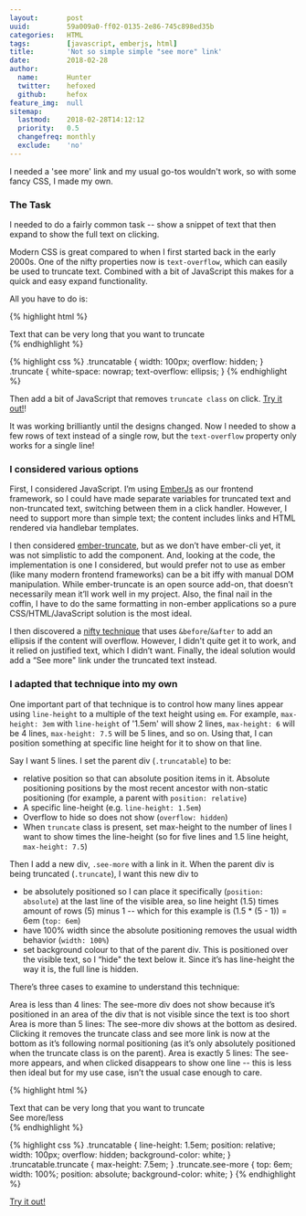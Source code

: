```yaml
---
layout:       post
uuid:         59a009a0-ff02-0135-2e86-745c898ed35b
categories:   HTML
tags:         [javascript, emberjs, html]
title:        'Not so simple simple "see more" link'
date:         2018-02-28
author:
  name:       Hunter
  twitter:    hefoxed
  github:     hefox
feature_img:  null
sitemap:
  lastmod:    2018-02-28T14:12:12
  priority:   0.5
  changefreq: monthly
  exclude:    'no'
---
```


I needed a 'see more' link and my usual go-tos wouldn't work, so with some fancy CSS, I made my own.

### The Task

I needed to do a fairly common task -- show a snippet of text that then expand to show the full text on clicking.

Modern CSS is great compared to when I first started back in the early 2000s.  One of the nifty properties now is `text-overflow`, which can easily be used to truncate text.  Combined with a bit of JavaScript this makes for a quick and easy expand functionality.

All you have to do is:

{% highlight html %}
<div class="truncatable truncate">
  Text that can be very long that you want to truncate
</div>
{% endhighlight %}

{% highlight css %}
.truncatable {
  width: 100px;
  overflow: hidden;
}
.truncate {
  white-space: nowrap;
  text-overflow: ellipsis;
}
{% endhighlight %}

Then add a bit of JavaScript that removes `truncate class` on click.  [Try it out!](http://jsbin.com/bemoqoy/3/edit?html,css,js,output)!

It was working brilliantly until the designs changed. Now I needed to show a few rows of text instead of a single row, but the `text-overflow` property only works for a single line!

### I considered various options

First, I considered JavaScript. I’m using [EmberJs](http://emberjs.com/) as our frontend framework, so I could have made separate variables for truncated text and non-truncated text, switching between them in a click handler. However, I need to support more than simple text; the content includes links and HTML rendered via handlebar templates.

I then considered [ember-truncate](https://www.npmjs.com/package/ember-truncate), but as we don’t have ember-cli yet, it was not simplistic to add the component.  And, looking at the code, the implementation is one I considered, but would prefer not to use as ember (like many modern frontend frameworks) can be a bit iffy with manual DOM manipulation. While ember-truncate is an open source add-on, that doesn’t necessarily mean it’ll work well in my project. Also, the final nail in the coffin, I have to do the same formatting in non-ember applications so a pure CSS/HTML/JavaScript solution is the most ideal.

I then discovered a [nifty technique](http://hackingui.com/front-end/a-pure-css-solution-for-multiline-text-truncation/) that uses `&before`/`&after` to add an ellipsis if the content will overflow. However, I didn't quite get it to work, and it relied on justified text, which I didn’t want.  Finally, the ideal solution would add a “See more" link under the truncated text instead.

### I adapted that technique into my own

One important part of that technique is to control how many lines appear using `line-height` to a multiple of the text height using `em`. For example, `max-height: 3em` with `line-height` of '1.5em' will show 2 lines, `max-height: 6` will be 4 lines, `max-height: 7.5` will be 5 lines, and so on. Using that, I can position something at specific line height for it to show on that line.

Say I want 5 lines. I set the parent div (`.truncatable`) to be:
- relative position so that can absolute position items in it. Absolute positioning positions by the most recent ancestor with non-static positioning (for example, a parent with `position: relative`)
- A specific line-height (e.g. `line-height: 1.5em`)
- Overflow to hide so does not show (`overflow: hidden`)
- When `truncate` class is present, set max-height to the number of lines I want to show times the line-height (so for five lines and 1.5 line height, `max-height: 7.5`)

Then I add a new div, `.see-more` with a link in it. When the parent div is being truncated (`.truncate`), I want this new div to
- be absolutely positioned so I can place it specifically (`position: absolute`) at the last line of the visible area, so line height (1.5) times amount of rows (5) minus 1 -- which for this example is (1.5 * (5 - 1)) = 6em (`top: 6em`)
- have 100% width since the absolute positioning removes the usual width behavior (`width: 100%`)
- set background colour to that of the parent div. This is positioned over the visible text, so I “hide" the text below it. Since it’s has line-height the way it is, the full line is hidden.

There’s three cases to examine to understand this technique:

Area is less than 4 lines: The see-more div does not show because it’s positioned in an area of the div that is not visible since the text is too short
Area is more than 5 lines: The see-more div shows at the bottom as desired. Clicking it removes the truncate class and see more link is now at the bottom as it’s following normal positioning  (as it’s only absolutely positioned when the truncate class is on the parent).
Area is exactly 5 lines: The see-more appears, and when clicked disappears to show one line -- this is less then ideal but for my use case, isn’t the usual case enough to care.

{% highlight html %}
<div class="truncatable truncate">
  Text that can be very long that you want to truncate
  <div class="see-more">
    <a>See more/less</a>
  </div>
</div>
{% endhighlight %}

{% highlight css %}
.truncatable {
  line-height: 1.5em;
  position: relative;
  width: 100px;
  overflow: hidden;
  background-color: white;
}
.truncatable.truncate {
  max-height: 7.5em;
}
.truncate.see-more {
  top: 6em;
  width: 100%;
  position: absolute;
  background-color: white;
}
{% endhighlight %}

[Try it out!](http://jsbin.com/zusahi/edit?html,css,js,output)
